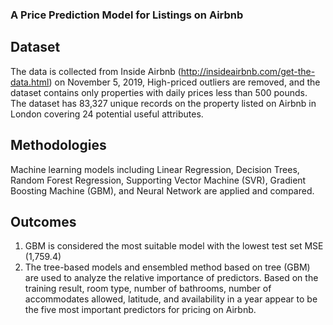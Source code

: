 ### A Price Prediction Model for Listings on Airbnb
## Dataset
The data is collected from Inside Airbnb (http://insideairbnb.com/get-the-data.html) on November 5, 2019, 
High-priced outliers are removed, and the dataset contains only properties with daily prices less than 500 pounds. 
The dataset has 83,327 unique records on the property listed on Airbnb in London covering 24 potential useful attributes. 

## Methodologies
Machine learning models including Linear Regression, Decision Trees, Random Forest Regression, Supporting Vector Machine (SVR), 
Gradient Boosting Machine (GBM), and Neural Network are applied and compared.

## Outcomes
1. GBM is considered the most suitable model with the lowest test set MSE (1,759.4)
2. The tree-based models and ensembled method based on tree (GBM) are used to analyze the relative importance of predictors. 
Based on the training result, room type, number of bathrooms, number of accommodates allowed, latitude, and availability in a year appear 
to be the five most important predictors for pricing on Airbnb.
